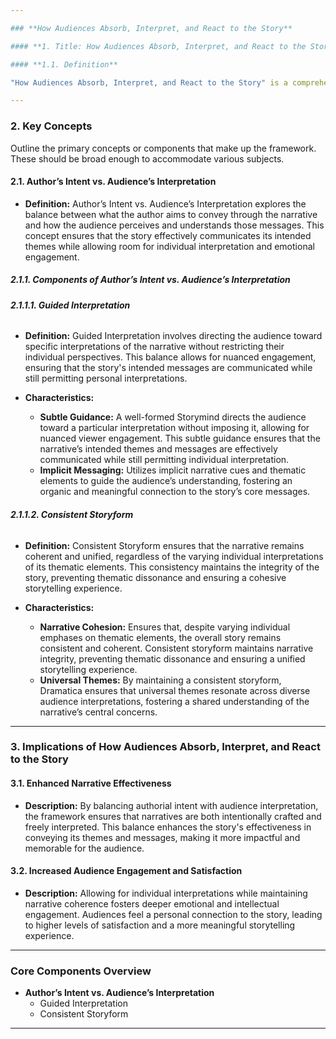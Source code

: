 ```yaml
---

### **How Audiences Absorb, Interpret, and React to the Story**

#### **1. Title: How Audiences Absorb, Interpret, and React to the Story**

#### **1.1. Definition**

"How Audiences Absorb, Interpret, and React to the Story" is a comprehensive framework that explores the dynamic relationship between an author's intentions and the audience's perceptions and reactions. This framework examines how narratives are received, understood, and emotionally engaged with by audiences. By analyzing the interplay between guided interpretation and consistent storyform, the framework aims to enhance narrative effectiveness, ensuring that stories resonate deeply and meaningfully with diverse audiences.

---
```


### **2. Key Concepts**

Outline the primary concepts or components that make up the framework. These should be broad enough to accommodate various subjects.

#### **2.1. Author’s Intent vs. Audience’s Interpretation**

- **Definition:**
  Author’s Intent vs. Audience’s Interpretation explores the balance between what the author aims to convey through the narrative and how the audience perceives and understands those messages. This concept ensures that the story effectively communicates its intended themes while allowing room for individual interpretation and emotional engagement.

##### **2.1.1. Components of Author’s Intent vs. Audience’s Interpretation**

###### **2.1.1.1. Guided Interpretation**

- **Definition:**
  Guided Interpretation involves directing the audience toward specific interpretations of the narrative without restricting their individual perspectives. This balance allows for nuanced engagement, ensuring that the story's intended messages are communicated while still permitting personal interpretations.

- **Characteristics:**
  - **Subtle Guidance:** A well-formed Storymind directs the audience toward a particular interpretation without imposing it, allowing for nuanced viewer engagement. This subtle guidance ensures that the narrative’s intended themes and messages are effectively communicated while still permitting individual interpretation.
  - **Implicit Messaging:** Utilizes implicit narrative cues and thematic elements to guide the audience’s understanding, fostering an organic and meaningful connection to the story’s core messages.

###### **2.1.1.2. Consistent Storyform**

- **Definition:**
  Consistent Storyform ensures that the narrative remains coherent and unified, regardless of the varying individual interpretations of its thematic elements. This consistency maintains the integrity of the story, preventing thematic dissonance and ensuring a cohesive storytelling experience.

- **Characteristics:**
  - **Narrative Cohesion:** Ensures that, despite varying individual emphases on thematic elements, the overall story remains consistent and coherent. Consistent storyform maintains narrative integrity, preventing thematic dissonance and ensuring a unified storytelling experience.
  - **Universal Themes:** By maintaining a consistent storyform, Dramatica ensures that universal themes resonate across diverse audience interpretations, fostering a shared understanding of the narrative’s central concerns.

---

### **3. Implications of How Audiences Absorb, Interpret, and React to the Story**

#### **3.1. Enhanced Narrative Effectiveness**

- **Description:**
  By balancing authorial intent with audience interpretation, the framework ensures that narratives are both intentionally crafted and freely interpreted. This balance enhances the story's effectiveness in conveying its themes and messages, making it more impactful and memorable for the audience.

#### **3.2. Increased Audience Engagement and Satisfaction**

- **Description:**
  Allowing for individual interpretations while maintaining narrative coherence fosters deeper emotional and intellectual engagement. Audiences feel a personal connection to the story, leading to higher levels of satisfaction and a more meaningful storytelling experience.

---

### **Core Components Overview**

- **Author’s Intent vs. Audience’s Interpretation**
  - Guided Interpretation
  - Consistent Storyform

---
